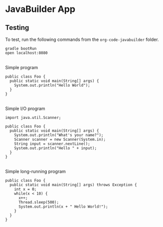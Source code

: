 # JavaBuilder App

## Testing
To test, run the following commands from the `org-code-javabuilder` folder.
```
gradle bootRun
open localhost:8080
```
<br/>
Simple program<br/>

```
public class Foo {
  public static void main(String[] args) {
    System.out.println("Hello World");
  }
}
```
<br/>
Simple I/O program

```
import java.util.Scanner;

public class Foo {
  public static void main(String[] args) {
    System.out.println("What's your name?");
    Scanner scanner = new Scanner(System.in);
    String input = scanner.nextLine();
    System.out.println("Hello " + input);
  }
}
```
<br/>
Simple long-running program

```
public class Foo {
  public static void main(String[] args) throws Exception {
    int x = 0;
    while(x < 10) {
      x++;
      Thread.sleep(500);
      System.out.println(x + " Hello World!");
    }
  }
}
```
